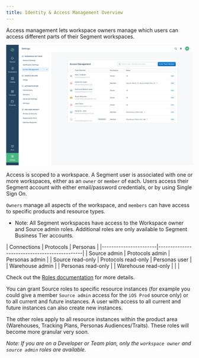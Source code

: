 ```yaml
---
title: Identity & Access Management Overview
---
```

Access management lets workspace owners manage which users can access different parts of their Segment workspaces.

![](images/access-mngt-table.png)

Access is scoped to a workspace. A Segment user is associated with one or more workspaces, either as an `owner` or `member` of each.
Users access their Segment account with either email/password credentials, or by using Single Sign On.

`Owners` manage all aspects of the workspace, and `members` can have access to specific products and resource types.

* Note: All Segment workspaces have access to the Workspace owner and Source admin roles. Additional roles are only available to Segment Business Tier accounts.

| Connections           | Protocols             | Personas             |
|-----------------------|----------------------------------------------|
| Source admin          | Protocols admin       | Personas admin       |
| Source read-only      | Protocols read-only   | Personas user        |
| Warehouse admin       |                       | Personas read-only   |
| Warehouse read-only   |                       |                      |

Check out the [Roles documentation](/docs/iam/roles/) for more details.

You can grant Source roles to specific resource instances (for example you could give a member `Source admin` access for the `iOS Prod` source only) or to all current and future instances. A user with access to all current and future instances can also create new instances.

The other roles apply to all resource instances within the product area (Warehouses, Tracking Plans, Personas Audiences/Traits).
These roles will become more granular very soon.

_Note: If you are on a Developer or Team plan, only the `workspace owner` and `source admin` roles are available._
